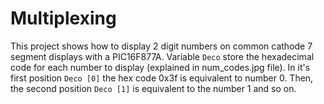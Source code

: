 
Multiplexing
============

This project shows how to display 2 digit numbers on common cathode 7 segment  displays with a PIC16F877A.
Variable `Deco` store the hexadecimal code for each number to display (explained in num_codes.jpg file). 
In it's first position `Deco [0]` the hex code 0x3f is equivalent to number 0. Then, the second 
position `Deco [1]` is equivalent to the number 1 and so on.
